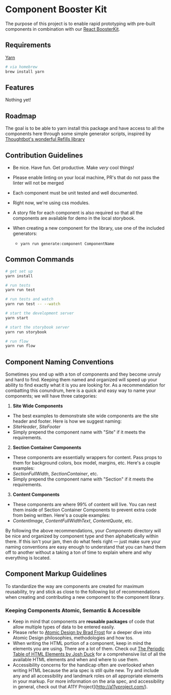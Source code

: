 # Component Booster Kit

The purpose of this project is to enable rapid prototyping with pre-built components in combination with our
[React BoosterKit](https://github.com/spartansystems/booster-kit-react).

## Requirements

[Yarn](https://github.com/yarnpkg/yarn)

```bash
# via homebrew
brew install yarn
```

## Features

Nothing yet!

## Roadmap

The goal is to be able to yarn install this package and have access to all the components here through some simple
generator scripts, inspired by [Thoughtbot's wonderful Refills library](https://github.com/thoughtbot/refills)

## Contribution Guidelines

* Be nice. Have fun. Get productive. Make *very* cool things!

* Please enable linting on your local machine, PR's that do not pass the linter
  will not be merged

* Each component must be unit tested and well documented.

* Right now, we're using css modules.

* A story file for each component is also required so that all the components
  are available for demo in the local storybook.

* When creating a new component for the library, use one of the included
  generators:
  - `yarn run generate:component ComponentName`

## Common Commands

```bash
# get set up
yarn install

# run tests
yarn run test

# run tests and watch
yarn run test -- --watch

# start the development server
yarn start

# start the storybook server
yarn run storybook

# run flow
yarn run flow
```

## Component Naming Conventions

Sometimes you end up with a ton of components and they become unruly and hard to find. Keeping them named and organized
will speed up your ability to find exactly what it is you are looking for. As a recommendation for combatting this
conundrum, here is a quick and easy way to name your components; we will have three categories:

1. **Site Wide Components**
  - The best examples to demonstrate site wide components are the site header and footer. Here is how we suggest naming:
  - *SiteHeader*, *SiteFooter*
  - Simply prepend the component name with "Site" if it meets the requirements.
2. **Section Container Components**
  - These components are essentially wrappers for content. Pass props to them for background colors, box model,
  margins, etc. Here's a couple examples:
  - *SectionFullWidth*, *SectionContainer*, etc.
  - Simply prepend the component name with "Section" if it meets the requirements.
3. **Content Components**
  - These components are where 99% of content will live. You can nest them inside of Section Container Components to
  prevent extra code from being written. Here's a couple examples:
  - *ContentImage*, *ContentFullWidthText*, *ContentQuote*, etc.

By following the above recommendations, your *Components* directory will be nice and organized by component type and then
alphabetically within there. If this isn't your jam, then do what feels right — just make sure your naming conventions
are easy enough to understand that you can hand them off to another without a taking a ton of time to explain where and why everything is located.

## Component Markup Guidelines

To standardize the way are components are created for maximum reusability, try and stick as close to the following list
of recommendations when creating and contributing a new component to the component library.

### Keeping Components Atomic, Semantic & Accessible

* Keep in mind that components are **reusable packages** of code that allow multiple types of data to be entered easily.
* Please refer to [Atomic Design by Brad Frost](http://atomicdesign.bradfrost.com/table-of-contents/) for a deeper dive
into Atomic Design philosophies, methodologies and how tos.
* When writing the HTML portion of a component, keep in mind the elements you are using. There are a lot of them. Check
out [The Periodic Table of HTML Elements by Josh Duck](http://zqsmm.qiniucdn.com/data/20110511083224/index.html) for a
comprehensive list of all the available HTML elements and when and where to use them.
* Accessibility concerns for the handicap often are overlooked when writing HTML because the aria spec is still quite new.
Try and include any and all accessibility and landmark roles on all appropriate elements in your markup. For more
information on the aria spec, and accessibility in general, check out that A11Y Project](http://a11yproject.com/).
